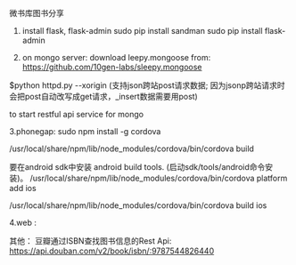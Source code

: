 微书库图书分享

1. install flask, flask-admin
sudo pip install sandman
sudo pip install flask-admin

2. on mongo server:
download leepy.mongoose from: https://github.com/10gen-labs/sleepy.mongoose

$python httpd.py --xorigin
(支持json跨站post请求数据; 因为jsonp跨站请求时会把post自动改写成get请求，_insert数据需要用post)

to start restful api service for mongo

3.phonegap:
sudo npm install -g cordova

/usr/local/share/npm/lib/node_modules/cordova/bin/cordova build

要在android sdk中安装 android build tools. (启动sdk/tools/android命令安装)。
/usr/local/share/npm/lib/node_modules/cordova/bin/cordova platform add ios

/usr/local/share/npm/lib/node_modules/cordova/bin/cordova build ios

4.web :



其他：
豆瓣通过ISBN查找图书信息的Rest Api:
https://api.douban.com/v2/book/isbn/:9787544826440